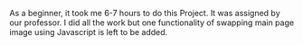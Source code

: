 As a beginner, it took me 6-7 hours to do this Project. It was assigned by our professor. I did all the work but one functionality of swapping main page image using Javascript is left to be added.
